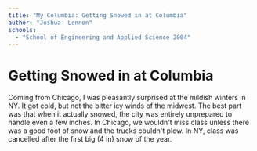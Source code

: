```yaml
---
title: "My Columbia: Getting Snowed in at Columbia"
author: "Joshua  Lennon"
schools:
  - "School of Engineering and Applied Science 2004"
---
```


# Getting Snowed in at Columbia

Coming from Chicago, I was pleasantly surprised at the mildish winters in NY. It got cold, but not the bitter icy winds of the midwest. The best part was that when it actually snowed, the city was entirely unprepared to handle even a few inches. In Chicago, we wouldn't miss class unless there was a good foot of snow and the trucks couldn't plow. In NY, class was cancelled after the first big (4 in) snow of the year.
